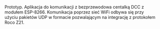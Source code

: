 ﻿Prototyp.
Aplikacja do komunikacji z bezprzewodowa centalką DCC z modułem ESP-8266.
Komunikacja poprzez sieć WiFi odbywa się przy użyciu pakietów UDP w formacie pozwalającym na integrację z protokołem Roco Z21. 
